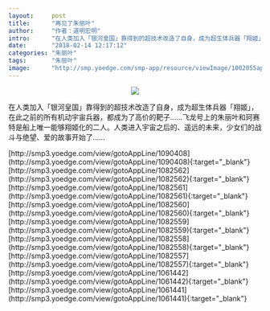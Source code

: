 ```yaml
---
layout:     post
title:      "再见了朱丽叶"
author:     "作者：道明宏明"
intro:      "在人类加入「银河皇国」靠得到的超技术改造了自身，成为超生体兵器「翔姬」，在此之前的所有机动宇宙兵器，都成为了高价的靶子……飞龙号上的朱丽叶和珂赛特是船上唯一能够翔姬化的二人。人类进入宇宙之后的、遥远的未来，少女们的战斗与绝望、爱的故事开始了……"
date:       "2018-02-14 12:17:12"
categories: "朱丽叶"
tags:       "朱丽叶"
image:      "http://smp.yoedge.com/smp-app/resource/viewImage/1002055appline.png"
---
```

<div style="text-align: center">
<p><img src="http://smp.yoedge.com/smp-app/resource/viewImage/1002055appline.png"/></p>
</div>
<p class="post-meta">
<span>在人类加入「银河皇国」靠得到的超技术改造了自身，成为超生体兵器「翔姬」，在此之前的所有机动宇宙兵器，都成为了高价的靶子……飞龙号上的朱丽叶和珂赛特是船上唯一能够翔姬化的二人。人类进入宇宙之后的、遥远的未来，少女们的战斗与绝望、爱的故事开始了……</span>
</p>
[http://smp3.yoedge.com/view/gotoAppLine/1090408](http://smp3.yoedge.com/view/gotoAppLine/1090408){:target="_blank"}
[http://smp3.yoedge.com/view/gotoAppLine/1082562](http://smp3.yoedge.com/view/gotoAppLine/1082562){:target="_blank"}
[http://smp3.yoedge.com/view/gotoAppLine/1082561](http://smp3.yoedge.com/view/gotoAppLine/1082561){:target="_blank"}
[http://smp3.yoedge.com/view/gotoAppLine/1082560](http://smp3.yoedge.com/view/gotoAppLine/1082560){:target="_blank"}
[http://smp3.yoedge.com/view/gotoAppLine/1082559](http://smp3.yoedge.com/view/gotoAppLine/1082559){:target="_blank"}
[http://smp3.yoedge.com/view/gotoAppLine/1082558](http://smp3.yoedge.com/view/gotoAppLine/1082558){:target="_blank"}
[http://smp3.yoedge.com/view/gotoAppLine/1082557](http://smp3.yoedge.com/view/gotoAppLine/1082557){:target="_blank"}
[http://smp3.yoedge.com/view/gotoAppLine/1061442](http://smp3.yoedge.com/view/gotoAppLine/1061442){:target="_blank"}
[http://smp3.yoedge.com/view/gotoAppLine/1061441](http://smp3.yoedge.com/view/gotoAppLine/1061441){:target="_blank"}


